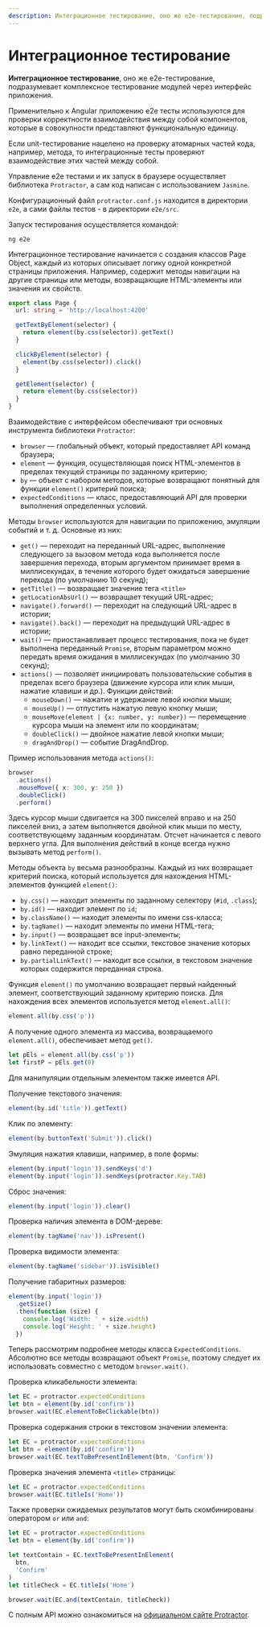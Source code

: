 ```yaml
---
description: Интеграционное тестирование, оно же e2e-тестирование, подразумевает комплексное тестирование модулей через интерфейс приложения
---
```


# Интеграционное тестирование

**Интеграционное тестирование**, оно же e2e-тестирование, подразумевает комплексное тестирование модулей через интерфейс приложения.

Применительно к Angular приложению e2e тесты используются для проверки корректности взаимодействия между собой компонентов, которые в совокупности представляют функциональную единицу.

Если unit-тестирование нацелено на проверку атомарных частей кода, например, метода, то интеграционные тесты проверяют взаимодействие этих частей между собой.

Управление e2e тестами и их запуск в браузере осуществляет библиотека `Protractor`, а сам код написан с использованием `Jasmine`.

Конфигурационный файл `protractor.conf.js` находится в директории `e2e`, а сами файлы тестов - в директории `e2e/src`.

Запуск тестирования осуществляется командой:

```
ng e2e
```

Интеграционное тестирование начинается с создания классов Page Object, каждый из которых описывает логику одной конкретной страницы приложения. Например, содержит методы навигации на другие страницы или методы, возвращающие HTML-элементы или значения их свойств.

```ts
export class Page {
  url: string = 'http://localhost:4200'

  getTextByElement(selector) {
    return element(by.css(selector)).getText()
  }

  clickByElement(selector) {
    element(by.css(selector)).click()
  }

  getElement(selector) {
    return element(by.css(selector))
  }
}
```

Взаимодействие с интерфейсом обеспечивают три основных инструмента библиотеки `Protractor`:

- `browser` — глобальный объект, который предоставляет API команд браузера;
- `element` — функция, осуществляющая поиск HTML-элементов в пределах текущей страницы по заданному критерию;
- `by` — объект с набором методов, которые возвращают понятный для функции `element()` критерий поиска;
- `expectedConditions` — класс, предоставляющий API для проверки выполнения определенных условий.

Методы `browser` используются для навигации по приложению, эмуляции событий и т. д. Основные из них:

- `get()` — переходит на переданный URL-адрес, выполнение следующего за вызовом метода кода выполняется после завершения перехода, вторым аргументом принимает время в миллисекундах, в течение которого будет ожидаться завершение перехода (по умолчанию 10 секунд);
- `getTitle()` — возвращает значение тега `<title>`
- `getLocationAbsUrl()` — возвращает текущий URL-адрес;
- `navigate().forward()` — переходит на следующий URL-адрес в истории;
- `navigate().back()` — переходит на предыдущий URL-адрес в истории;
- `wait()` — приостанавливает процесс тестирования, пока не будет выполнена переданный `Promise`, вторым параметром можно передать время ожидания в миллисекундах (по умолчанию 30 секунд);
- `actions()` — позволяет инициировать пользовательские события в пределах всего браузера (движение курсора или клик мыши, нажатие клавиши и др.). Функции действий:
  - `mouseDown()` — нажатие и удержание левой кнопки мыши;
  - `mouseUp()` — отпустить нажатую левую кнопку мыши;
  - `mouseMove(element | {x: number, y: number})` — перемещение курсора мыши на элемент или по координатам;
  - `doubleClick()` — двойное нажатие левой кнопки мыши;
  - `dragAndDrop()` — событие DragAndDrop.

Пример использования метода `actions()`:

```ts
browser
  .actions()
  .mouseMove({ x: 300, y: 250 })
  .doubleClick()
  .perform()
```

Здесь курсор мыши сдвигается на 300 пикселей вправо и на 250 пикселей вниз, а затем выполняется двойной клик мыши по месту, соответствующему заданным координатам. Отсчет начинается с левого верхнего угла. Для выполнения действий в конце всегда нужно вызывать метод `perform()`.

Методы объекта `by` весьма разнообразны. Каждый из них возвращает критерий поиска, который используется для нахождения HTML-элементов функцией `element()`:

- `by.css()` — находит элементы по заданному селектору (`#id`, `.class`);
- `by.id()` — находит элемент по `id`;
- `by.className()` — находит элементы по имени css-класса;
- `by.tagName()` — находит элементы по имени HTML-тега;
- `by.input()` — возвращает все input-элементы;
- `by.linkText()` — находит все ссылки, текстовое значение которых равно переданной строке;
- `by.partialLinkText()` — находит все ссылки, в текстовом значение которых содержится переданная строка.

Функция `element()` по умолчанию возвращает первый найденный элемент, соответствующий заданному критерию поиска. Для нахождения всех элементов используется метод `element.all()`:

```ts
element.all(by.css('p'))
```

А получение одного элемента из массива, возвращаемого `element.all()`, обеспечивает метод `get()`.

```ts
let pEls = element.all(by.css('p'))
let firstP = pEls.get(0)
```

Для манипуляции отдельным элементом также имеется API.

Получение текстового значения:

```ts
element(by.id('title')).getText()
```

Клик по элементу:

```ts
element(by.buttonText('Submit')).click()
```

Эмуляция нажатия клавиши, например, в поле формы:

```ts
element(by.input('login')).sendKeys('d')
element(by.input('login')).sendKeys(protractor.Key.TAB)
```

Сброс значения:

```ts
element(by.input('login')).clear()
```

Проверка наличия элемента в DOM-дереве:

```ts
element(by.tagName('nav')).isPresent()
```

Проверка видимости элемента:

```ts
element(by.tagName('sidebar')).isVisible()
```

Получение габаритных размеров:

```ts
element(by.input('login'))
  .getSize()
  .then(function (size) {
    console.log('Width: ' + size.width)
    console.log('Height: ' + size.height)
  })
```

Теперь рассмотрим подробнее методы класса `ExpectedConditions`. Абсолютно все методы возвращают объект `Promise`, поэтому следует их использовать совместно с методом `browser.wait()`.

Проверка кликабельности элемента:

```ts
let EC = protractor.expectedConditions
let btn = element(by.id('confirm'))
browser.wait(EC.elementToBeClickable(btn))
```

Проверка содержания строки в текстовом значении элемента:

```ts
let EC = protractor.expectedConditions
let btn = element(by.id('confirm'))
browser.wait(EC.textToBePresentInElement(btn, 'Confirm'))
```

Проверка значения элемента `<title>` страницы:

```ts
let EC = protractor.expectedConditions
browser.wait(EC.titleIs('Home'))
```

Также проверки ожидаемых результатов могут быть скомбинированы оператором `or` или `and`:

```ts
let EC = protractor.expectedConditions
let btn = element(by.id('confirm'))

let textContain = EC.textToBePresentInElement(
  btn,
  'Confirm'
)
let titleCheck = EC.titleIs('Home')

browser.wait(EC.and(textContain, titleCheck))
```

С полным API можно ознакомиться на [официальном сайте Protractor](https://www.protractortest.org/).
